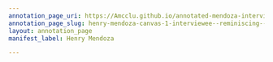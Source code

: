 ```yaml
---
annotation_page_uri: https://Amcclu.github.io/annotated-mendoza-interview/annotations/henry-mendoza-canvas-1-interviewee--reminiscing--.json
annotation_page_slug: henry-mendoza-canvas-1-interviewee--reminiscing--
layout: annotation_page
manifest_label: Henry Mendoza

---
```

